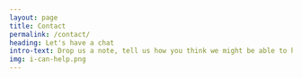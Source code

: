 ```yaml
---
layout: page
title: Contact
permalink: /contact/
heading: Let's have a chat
intro-text: Drop us a note, tell us how you think we might be able to help you. If necessary, we'll set up a (free) 30 minute chat to check in before writing you a proposal to detail how we think we can help your project or organisation. Use the form below and let us know how we can help!
img: i-can-help.png
---
```


<section>
<div class="typeform-widget" data-url="https://form.typeform.com/to/HgBF9U0b?typeform-medium=embed-snippet" style="width: 100%; height: 500px;"></div> <script> (function() { var qs,js,q,s,d=document, gi=d.getElementById, ce=d.createElement, gt=d.getElementsByTagName, id="typef_orm", b="https://embed.typeform.com/"; if(!gi.call(d,id)) { js=ce.call(d,"script"); js.id=id; js.src=b+"embed.js"; q=gt.call(d,"script")[0]; q.parentNode.insertBefore(js,q) } })() </script>
 </section>
